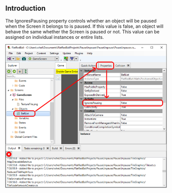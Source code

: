 ## Introduction

The IgnoresPausing property controls whether an object will be paused when the Screen it belongs to is paused. If this value is false, an object will behave the same whether the Screen is paused or not. This value can be assigned on individual instances or entire lists.

![](/media/2022-10-img_635c89181c21c.png)
